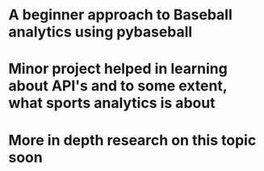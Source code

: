 # A beginner approach to Baseball analytics using pybaseball
# Minor project helped in learning about API's and to some extent, what sports analytics is about
# More in depth research on this topic soon
